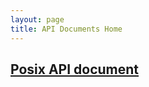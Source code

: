 ```yaml
---
layout: page
title: API Documents Home
---
```


## [Posix API document](http://pubs.opengroup.org/onlinepubs/9699919799/toc.htm) ##

